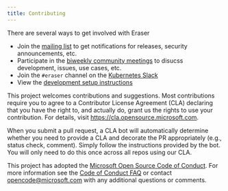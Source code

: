 ```yaml
---
title: Contributing
---
```


There are several ways to get involved with Eraser

- Join the [mailing list](https://groups.google.com/u/1/g/eraser-dev) to get notifications for releases, security announcements, etc.
- Participate in the [biweekly community meetings](https://docs.google.com/document/d/1Sj5u47K3WUGYNPmQHGFpb52auqZb1FxSlWAQnPADhWI/edit) to disucss development, issues, use cases, etc.
- Join the `#eraser` channel on the [Kubernetes Slack](https://slack.k8s.io/)
- View the [development setup instructions](https://azure.github.io/eraser/docs/development)

This project welcomes contributions and suggestions. Most contributions require you to agree to a Contributor License Agreement (CLA) declaring that you have the right to, and actually do, grant us the rights to use your contribution. For details, visit https://cla.opensource.microsoft.com.

When you submit a pull request, a CLA bot will automatically determine whether you need to provide a CLA and decorate the PR appropriately (e.g., status check, comment). Simply follow the instructions provided by the bot. You will only need to do this once across all repos using our CLA.

This project has adopted the [Microsoft Open Source Code of Conduct](https://opensource.microsoft.com/codeofconduct/). For more information see the [Code of Conduct FAQ](https://opensource.microsoft.com/codeofconduct/faq/) or contact [opencode@microsoft.com](mailto:opencode@microsoft.com) with any additional questions or comments.
